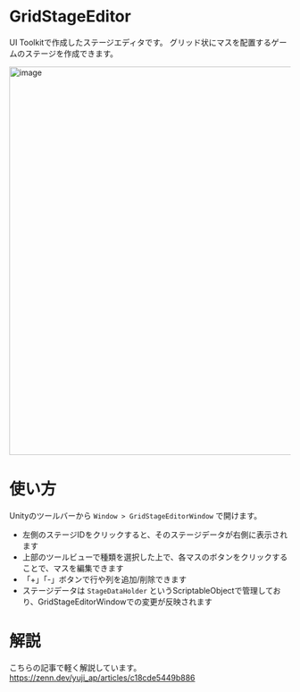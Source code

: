 # GridStageEditor
UI Toolkitで作成したステージエディタです。
グリッド状にマスを配置するゲームのステージを作成できます。

<img width="695" alt="image" src="https://user-images.githubusercontent.com/27964732/208299570-3ffdddd8-70c3-4d8a-ba0c-0710c80374ad.png">

# 使い方
Unityのツールバーから `Window > GridStageEditorWindow` で開けます。

- 左側のステージIDをクリックすると、そのステージデータが右側に表示されます
- 上部のツールビューで種類を選択した上で、各マスのボタンをクリックすることで、マスを編集できます
- 「+」「-」ボタンで行や列を追加/削除できます
- ステージデータは `StageDataHolder` というScriptableObjectで管理しており、GridStageEditorWindowでの変更が反映されます

# 解説
こちらの記事で軽く解説しています。
https://zenn.dev/yuji_ap/articles/c18cde5449b886
